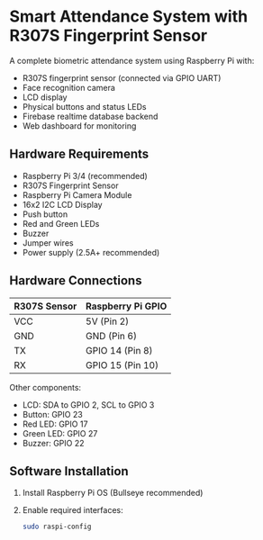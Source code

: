 # Smart Attendance System with R307S Fingerprint Sensor

A complete biometric attendance system using Raspberry Pi with:
- R307S fingerprint sensor (connected via GPIO UART)
- Face recognition camera
- LCD display
- Physical buttons and status LEDs
- Firebase realtime database backend
- Web dashboard for monitoring

## Hardware Requirements

- Raspberry Pi 3/4 (recommended)
- R307S Fingerprint Sensor
- Raspberry Pi Camera Module
- 16x2 I2C LCD Display
- Push button
- Red and Green LEDs
- Buzzer
- Jumper wires
- Power supply (2.5A+ recommended)

## Hardware Connections

| R307S Sensor | Raspberry Pi GPIO |
|--------------|------------------|
| VCC          | 5V (Pin 2)       |
| GND          | GND (Pin 6)      |
| TX           | GPIO 14 (Pin 8)  |
| RX           | GPIO 15 (Pin 10) |

Other components:
- LCD: SDA to GPIO 2, SCL to GPIO 3
- Button: GPIO 23
- Red LED: GPIO 17
- Green LED: GPIO 27
- Buzzer: GPIO 22

## Software Installation

1. Install Raspberry Pi OS (Bullseye recommended)

2. Enable required interfaces:
   ```bash
   sudo raspi-config
